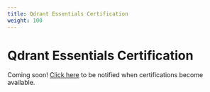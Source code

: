 ```yaml
---
title: Qdrant Essentials Certification
weight: 100
---
```


# Qdrant Essentials Certification

Coming soon! [Click here](https://forms.gle/QPSfdMjs3QpUCtGT9) to be notified when certifications become available.